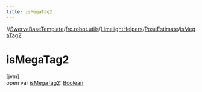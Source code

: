 ```yaml
---
title: isMegaTag2
---
```

//[SwerveBaseTemplate](../../../../index.html)/[frc.robot.utils](../../index.html)/[LimelightHelpers](../index.html)/[PoseEstimate](index.html)/[isMegaTag2](is-mega-tag2.html)



# isMegaTag2



[jvm]\
open var [isMegaTag2](is-mega-tag2.html): [Boolean](https://kotlinlang.org/api/latest/jvm/stdlib/kotlin/-boolean/index.html)




